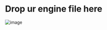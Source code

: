 # Drop ur engine file here

![image](https://user-images.githubusercontent.com/79579584/132209968-4a112e38-02ad-406d-b942-127f05becb33.png)
